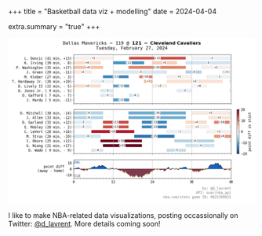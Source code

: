 +++
title = "Basketball data viz + modelling"
date = 2024-04-04

extra.summary = "true"
+++

![](/files/game_rotations.png)<!-- -->

I like to make NBA-related data visualizations, posting occassionally on Twitter: [@d_lavrent](https://twitter.com/d_lavrent). More details coming soon!

<!-- more -->